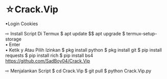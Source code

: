 # ☆Crack.Vip


▪Login Cookies   


⇨ Install Script Di Termux
$ apt update $$ apt upgrade
$ termux-setup-storage  
   • Enter  
   • Ketik y Atau Pilih Izinkan
$ pkg install python
$ pkg install git
$ pip install requests
$ pip install rich
$ pip install bs4
https://github.com/SadBoy04/Crack.Vip


⇨ Menjalankan Script
$ cd Crack.Vip
$ git pull
$ python Crack.Vip.py
